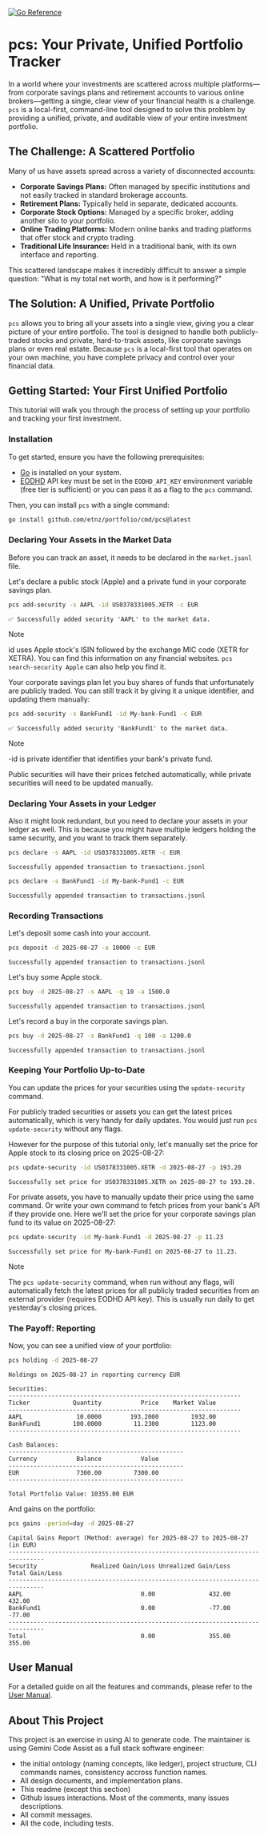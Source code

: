 [![Go Reference](https://pkg.go.dev/badge/github.com/etnz/portfolio.svg)](https://pkg.go.dev/github.com/etnz/portfolio)

# pcs: Your Private, Unified Portfolio Tracker

In a world where your investments are scattered across multiple platforms—from corporate savings plans and retirement accounts to various online brokers—getting a single, clear view of your financial health is a challenge. `pcs` is a local-first, command-line tool designed to solve this problem by providing a unified, private, and auditable view of your entire investment portfolio.

## The Challenge: A Scattered Portfolio

Many of us have assets spread across a variety of disconnected accounts:

*   **Corporate Savings Plans:** Often managed by specific institutions and not easily tracked in standard brokerage accounts.
*   **Retirement Plans:** Typically held in separate, dedicated accounts.
*   **Corporate Stock Options:** Managed by a specific broker, adding another silo to your portfolio.
*   **Online Trading Platforms:** Modern online banks and trading platforms that offer stock and crypto trading.
*   **Traditional Life Insurance:** Held in a traditional bank, with its own interface and reporting.

This scattered landscape makes it incredibly difficult to answer a simple question: "What is my total net worth, and how is it performing?"

## The Solution: A Unified, Private Portfolio

`pcs` allows you to bring all your assets into a single view, giving you a clear picture of your entire portfolio. The tool is designed to handle both publicly-traded stocks and private, hard-to-track assets, like corporate savings plans or even real estate. Because `pcs` is a local-first tool that operates on your own machine, you have complete privacy and control over your financial data.

## Getting Started: Your First Unified Portfolio

This tutorial will walk you through the process of setting up your portfolio and tracking your first investment.

### Installation

To get started, ensure you have the following prerequisites:
- [Go](https://golang.org/) is installed on your system.
- [EODHD](https://eodhd.com/) API key must be set in the `EODHD_API_KEY` environment variable (free tier is sufficient) or you can pass it as a flag to the `pcs` command.

Then, you can install `pcs` with a single command:

```bash
go install github.com/etnz/portfolio/cmd/pcs@latest
```

### Declaring Your Assets in the Market Data

Before you can track an asset, it needs to be declared in the `market.jsonl` file. 

Let's declare a public stock (Apple) and a private fund in your corporate savings plan.


```bash
pcs add-security -s AAPL -id US0378331005.XETR -c EUR
```

```console
✅ Successfully added security 'AAPL' to the market data.
```

> [!NOTE]
> id uses Apple stock's ISIN followed by the exchange MIC code (XETR for XETRA). You can find this information on any financial websites. `pcs search-security Apple` can also help you find it.


Your corporate savings plan let you buy shares of funds that unfortunately are publicly traded. You can still track it by giving it a unique identifier, and updating them manually:

```bash
pcs add-security -s BankFund1 -id My-bank-Fund1 -c EUR
```

```console
✅ Successfully added security 'BankFund1' to the market data.
```

> [!NOTE]
> -id is private identifier that identifies your bank's private fund.

Public securities will have their prices fetched automatically, while private securities will need to be updated manually.

### Declaring Your Assets in your Ledger

Also it might look redundant, but you need to declare your assets in your ledger as well. This is because you might have multiple ledgers holding the same security, and you want to track them separately.

```bash
pcs declare -s AAPL -id US0378331005.XETR -c EUR
```

```console
Successfully appended transaction to transactions.jsonl
```

```bash
pcs declare -s BankFund1 -id My-bank-Fund1 -c EUR
```

```console
Successfully appended transaction to transactions.jsonl
```

### Recording Transactions

Let's deposit some cash into your account.

```bash
pcs deposit -d 2025-08-27 -a 10000 -c EUR
```

```console
Successfully appended transaction to transactions.jsonl
```

Let's buy some Apple stock.

```bash
pcs buy -d 2025-08-27 -s AAPL -q 10 -a 1500.0
```

```console
Successfully appended transaction to transactions.jsonl
```

Let's record a buy in the corporate savings plan.

```bash
pcs buy -d 2025-08-27 -s BankFund1 -q 100 -a 1200.0
```

```console
Successfully appended transaction to transactions.jsonl
```


### Keeping Your Portfolio Up-to-Date

You can update the prices for your securities using the `update-security` command.

For publicly traded securities or assets you can get the latest prices automatically, which is very handy for daily updates. You would just run `pcs update-security` without any flags.

However for the purpose of this tutorial only, let's manually set the price for Apple stock to its closing price on 2025-08-27:

```bash
pcs update-security -id US0378331005.XETR -d 2025-08-27 -p 193.20
```

```console
Successfully set price for US0378331005.XETR on 2025-08-27 to 193.20.
```

For private assets, you have to manually update their price using the same command. Or write your own command to fetch prices from your bank's API if they provide one. Here we'll set the price for your corporate savings plan fund to its value on 2025-08-27:

```bash
pcs update-security -id My-bank-Fund1 -d 2025-08-27 -p 11.23
```

```console
Successfully set price for My-bank-Fund1 on 2025-08-27 to 11.23.
```

> [!NOTE]
> The `pcs update-security` command, when run without any flags, will automatically fetch the latest prices for all publicly traded securities from an external provider (requires EODHD API key). This is usually run daily to get yesterday's closing prices.



### The Payoff: Reporting

Now, you can see a unified view of your portfolio:

```bash
pcs holding -d 2025-08-27
```

```console
Holdings on 2025-08-27 in reporting currency EUR

Securities:
-----------------------------------------------------------------
Ticker            Quantity           Price    Market Value
-----------------------------------------------------------------
AAPL               10.0000        193.2000         1932.00
BankFund1         100.0000         11.2300         1123.00
-----------------------------------------------------------------

Cash Balances:
-------------------------------------------------
Currency           Balance           Value
-------------------------------------------------
EUR                7300.00         7300.00
-------------------------------------------------

Total Portfolio Value: 10355.00 EUR
```


And gains on the portfolio:

```bash
pcs gains -period=day -d 2025-08-27
```

```console
Capital Gains Report (Method: average) for 2025-08-27 to 2025-08-27 (in EUR)
--------------------------------------------------------------------------------
Security               Realized Gain/Loss Unrealized Gain/Loss      Total Gain/Loss
--------------------------------------------------------------------------------
AAPL                                 0.00               432.00               432.00
BankFund1                            0.00               -77.00               -77.00
--------------------------------------------------------------------------------
Total                                0.00               355.00               355.00
```

## User Manual

For a detailed guide on all the features and commands, please refer to the [User Manual](./UserManual.md).

## About This Project

This project is an exercise in using AI to generate code. The maintainer is using Gemini Code Assist as a full stack software engineer:
* the initial ontology (naming concepts, like ledger), project structure, CLI commands names, consistency accross function names.
* All design documents, and implementation plans.
* This readme (except this section)
* Github issues interactions. Most of the comments, many issues descriptions.
* All commit messages.
* All the code, including tests.